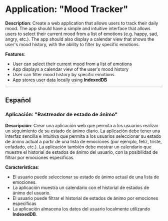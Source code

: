 # Application: "Mood Tracker"

**Description**: Create a web application that allows users to track their daily mood. The app should have a simple and intuitive interface that allows users to select their current mood from a list of emotions (e.g. happy, sad, angry, etc.). The app should also display a calendar view that shows the user's mood history, with the ability to filter by specific emotions.

**Features**:
- User can select their current mood from a list of emotions
- App displays a calendar view of the user's mood history
- User can filter mood history by specific emotions
- App stores user data locally using **IndexedDB**

------

## Español
### Aplicación: "Rastreador de estado de ánimo"

**Descripción**: Crear una aplicación web que permita a los usuarios realizar un seguimiento de su estado de ánimo diario. La aplicación debe tener una interfaz sencilla e intuitiva que permita a los usuarios seleccionar su estado de ánimo actual a partir de una lista de emociones (por ejemplo, feliz, triste, enfadado, etc.). La aplicación también debe mostrar un calendario que muestre el historial de estados de ánimo del usuario, con la posibilidad de filtrar por emociones específicas.

**Características**:
- El usuario puede seleccionar su estado de ánimo actual de una lista de emociones.
- La aplicación muestra un calendario con el historial de estados de ánimo del usuario.
- El usuario puede filtrar el historial de estados de ánimo por emociones específicas
- La aplicación almacena los datos del usuario localmente utilizando **IndexedDB**.
